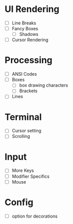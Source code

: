 # UI Rendering
- [ ] Line Breaks
- [ ] Fancy Boxes
    - [ ] Shadows
- [ ] Cursor Rendering

# Processing
- [ ] ANSI Codes
- [ ] Boxes
    - [ ] box drawing characters
    - [ ] Brackets
- [ ] Lines

# Terminal
- [ ] Cursor setting
- [ ] Scrolling

# Input
- [ ] More Keys
- [ ] Modifier Specifics
- [ ] Mouse

# Config
- [ ] option for decorations
